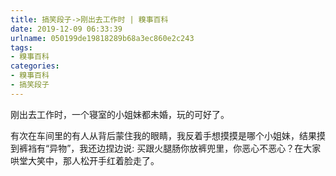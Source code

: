 ```yaml
---
title: 搞笑段子->刚出去工作时 | 糗事百科
date: 2019-12-09 06:33:39
urlname: 050199de19818289b68a3ec860e2c243
tags: 
- 糗事百科
categories:
- 糗事百科
- 搞笑段子
---
```

刚出去工作时，一个寝室的小姐妹都未婚，玩的可好了。

有次在车间里的有人从背后蒙住我的眼睛，我反着手想摸摸是哪个小姐妹，结果摸到裤裆有“异物”，我还边捏边说: 买跟火腿肠你放裤兜里，你恶心不恶心？在大家哄堂大笑中，那人松开手红着脸走了。


